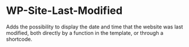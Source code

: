WP-Site-Last-Modified
=====================

Adds the possibility to display the date and time that the website was last modified, both directly by a function in the template, or through a shortcode.
